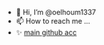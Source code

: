 - 👋 Hi, I’m @oelhoum1337
- 📫 How to reach me ...
- ✨ [main github acc](https://github.com/Toowan0x1)

<!---
oelhoum1337/oelhoum1337 is a ✨ special ✨ repository because its `README.md` (this file) appears on your GitHub profile.
You can click the Preview link to take a look at your changes.
--->
